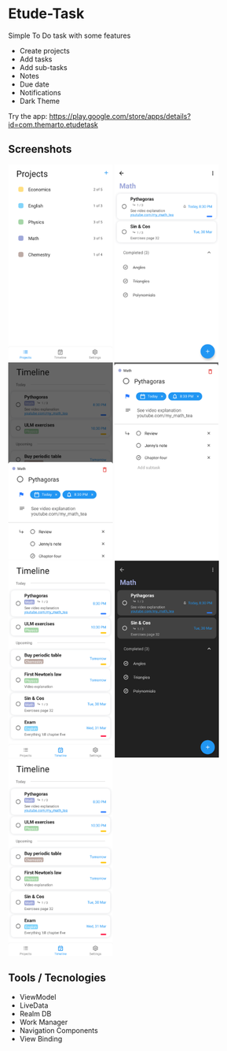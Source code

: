 # Etude-Task
Simple To Do task with some features 

* Create projects
* Add tasks
* Add sub-tasks
* Notes
* Due date
* Notifications
* Dark Theme

Try the app: https://play.google.com/store/apps/details?id=com.themarto.etudetask

Screenshots
-----------
<img src="screenshots/projects.png" height="400" alt="Projects"/> <img src="screenshots/tasks.png" height="400" alt="Tasks"/> <img src="screenshots/details_colapsed.png" height="400" alt="Task Details Collapsed"/> <img src="screenshots/details_expanded.png" height="400" alt="Tasks Details Expanded"/> <img src="screenshots/timeline.png" height="400" alt="Timeline"/> <img src="screenshots/tasks_dark.png" height="400" alt="Tasks Dark"/> <img src="screenshots/timeline.png" height="400" alt="Timeline Dark"/>


## Tools / Tecnologies
* ViewModel
* LiveData
* Realm DB
* Work Manager
* Navigation Components
* View Binding
